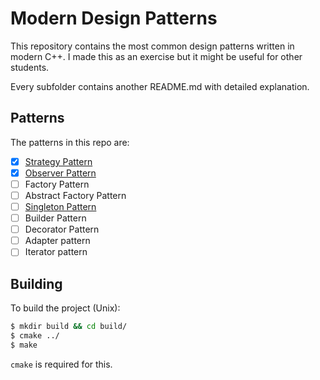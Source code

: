 # Modern Design Patterns

This repository contains the most common design patterns written in modern C++. I made this as an exercise but it might be useful for other students.

Every subfolder contains another README.md with detailed explanation.

## Patterns

The patterns in this repo are:

- [x] [Strategy Pattern](StrategyPattern/)
- [x] [Observer Pattern](ObserverPattern/)
- [ ] Factory Pattern
- [ ] Abstract Factory Pattern
- [ ] [Singleton Pattern](SingletonPattern/)
- [ ] Builder Pattern
- [ ] Decorator Pattern
- [ ] Adapter pattern
- [ ] Iterator pattern

## Building

To build the project (Unix):

```bash
$ mkdir build && cd build/
$ cmake ../
$ make
```

`cmake` is required for this.